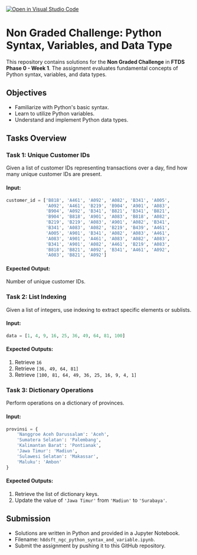 [![Open in Visual Studio Code](https://classroom.github.com/assets/open-in-vscode-2e0aaae1b6195c2367325f4f02e2d04e9abb55f0b24a779b69b11b9e10269abc.svg)](https://classroom.github.com/online_ide?assignment_repo_id=16825044&assignment_repo_type=AssignmentRepo)

# Non Graded Challenge: Python Syntax, Variables, and Data Type

This repository contains solutions for the **Non Graded Challenge** in **FTDS Phase 0 - Week 1**. The assignment evaluates fundamental concepts of Python syntax, variables, and data types.

## Objectives

- Familiarize with Python's basic syntax.
- Learn to utilize Python variables.
- Understand and implement Python data types.

## Tasks Overview

### Task 1: Unique Customer IDs

Given a list of customer IDs representing transactions over a day, find how many unique customer IDs are present.

#### Input:
```python
customer_id = ['B818', 'A461', 'A092', 'A082', 'B341', 'A005', 
               'A092', 'A461', 'B219', 'B904', 'A901', 'A083', 
               'B904', 'A092', 'B341', 'B821', 'B341', 'B821', 
               'B904', 'B818', 'A901', 'A083', 'B818', 'A082', 
               'B219', 'B219', 'A083', 'A901', 'A082', 'B341', 
               'B341', 'A083', 'A082', 'B219', 'B439', 'A461', 
               'A005', 'A901', 'B341', 'A082', 'A083', 'A461', 
               'A083', 'A901', 'A461', 'A083', 'A082', 'A083', 
               'B341', 'A901', 'A082', 'A461', 'B219', 'A083', 
               'B818', 'B821', 'A092', 'B341', 'A461', 'A092', 
               'A083', 'B821', 'A092']
```

#### Expected Output:
Number of unique customer IDs.

### Task 2: List Indexing

Given a list of integers, use indexing to extract specific elements or sublists.

#### Input:
```python
data = [1, 4, 9, 16, 25, 36, 49, 64, 81, 100]
```

#### Expected Outputs:
1. Retrieve `16`
2. Retrieve `[36, 49, 64, 81]`
3. Retrieve `[100, 81, 64, 49, 36, 25, 16, 9, 4, 1]`

### Task 3: Dictionary Operations

Perform operations on a dictionary of provinces.

#### Input:
```python
provinsi = {
    'Nanggroe Aceh Darussalam': 'Aceh',
    'Sumatera Selatan': 'Palembang',
    'Kalimantan Barat': 'Pontianak',
    'Jawa Timur': 'Madiun',
    'Sulawesi Selatan': 'Makassar',
    'Maluku': 'Ambon'
}
```

#### Expected Outputs:
1. Retrieve the list of dictionary keys.
2. Update the value of `'Jawa Timur'` from `'Madiun'` to `'Surabaya'`.

## Submission

- Solutions are written in Python and provided in a Jupyter Notebook.
- Filename: `h8dsft_ngc_python_syntax_and_variable.ipynb`.
- Submit the assignment by pushing it to this GitHub repository.
